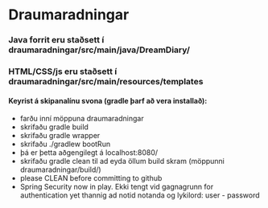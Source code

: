 # Draumaradningar

### Java forrit eru staðsett í draumaradningar/src/main/java/DreamDiary/
### HTML/CSS/js eru staðsett í draumaradningar/src/main/resources/templates

#### Keyrist á skipanalínu svona (gradle þarf að vera installað):
+ farðu inní möppuna draumaradningar
+ skrifaðu gradle build
+ skrifaðu gradle wrapper
+ skrifaðu ./gradlew bootRun
+ þá er þetta aðgengilegt á localhost:8080/
+ skrifaðu gradle clean  til ad eyda öllum build skram (möppunni draumaradningar/build/)
+ please CLEAN before committing to github
+ Spring Security now in play. Ekki tengt vid gagnagrunn for authentication yet thannig ad notid notanda og lykilord:
user - password